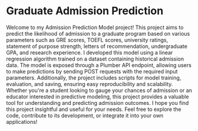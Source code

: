 # Graduate Admission Prediction
Welcome to my Admission Prediction Model project! This project aims to predict the likelihood of admission to a graduate program based on various parameters such as GRE scores, TOEFL scores, university ratings, statement of purpose strength, letters of recommendation, undergraduate GPA, and research experience. I developed this model using a linear regression algorithm trained on a dataset containing historical admission data. The model is exposed through a Plumber API endpoint, allowing users to make predictions by sending POST requests with the required input parameters. Additionally, the project includes scripts for model training, evaluation, and saving, ensuring easy reproducibility and scalability. Whether you're a student looking to gauge your chances of admission or an educator interested in predictive modeling, this project provides a valuable tool for understanding and predicting admission outcomes. I hope you find this project insightful and useful for your needs. Feel free to explore the code, contribute to its development, or integrate it into your own applications!
